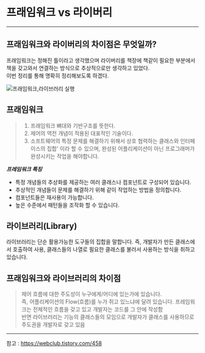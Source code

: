 # 프래임워크 vs 라이버리

---
## 프래임워크와 라이버리의 차이점은 무엇일까?

프래임워크는 정해진 틀이라고 생각했으며 라이버리를 책장에 책같이 필요한 부분에서 책을 갖고와서 연결하는 방식으로 추상적으로만 생각하고 있었다.   
이번 정리를 통해 명확히 정리해보도록 하겠다.

![프래임워크,라이브러리 실행](https://t1.daumcdn.net/cfile/tistory/2344774D577B359522)

## 프래임워크

> 1. 프래임워크 뼈대와 기반구조를 뜻한다.   
> 2. 제어의 역전 개념이 적용된 대표적인 기술이다.   
> 3. 소프트웨어의 특정 문제를 해결하기 위해서 상호 협력하는 클래스와 인터페이스의 집합' 이라 할 수 있으며, 완성된 어플리케이션이 아닌 프로그래머가 완성시키는 작업을 해야합니다.

***프레임워크 특징***
- 특정 개념들의 추상화를 제공하는 여러 클래스나 컴포넌트로 구성되어 있습니다.
- 추상적인 개념들이 문제를 해결하기 위해 같이 작업하는 방법을 정의합니다.
- 컴포넌트들은 재사용이 가능합니다.
- 높은 수준에서 패턴들을 조작화 할 수 있습니다.

## 라이브러리(Library)
라이브러리는 단순 활용가능한 도구들의 집합을 말합니다.
즉, 개발자가 만든 클래스에서 호출하여 사용, 클래스들의 나열로 필요한 클래스를 불러서 사용하는 방식을 취하고 있습니다.

## 프래임워크와 라이브러리의 차이점 

> 제어 흐름에 대한 주도성이 누구에게/어디에 있는가에 있습니다.  
> 즉, 어플리케이션의 Flow(흐름)를 누가 쥐고 있느냐에 달려 있습니다.
> 프레임워크는 전체적인 흐름을 갖고 있고 개발자는 코드를 그 안에 작성함   
> 반면 라이브러리는 기능의 클래스들의 모임으로 개발자가 클래스를 사용하므로 주도권을 개발자로 갖고 있음

---
참고 : https://webclub.tistory.com/458